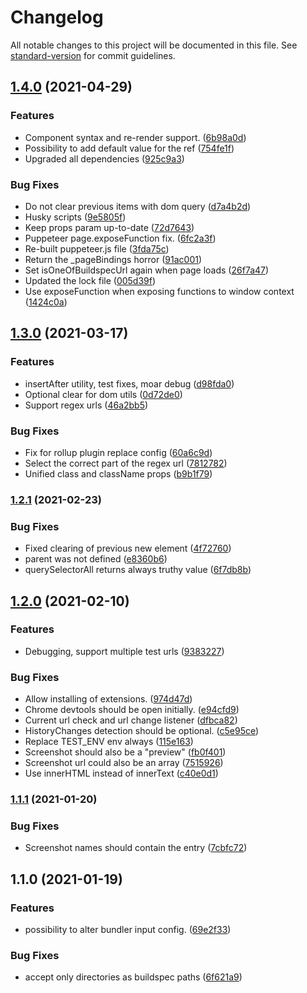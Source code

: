 # Changelog

All notable changes to this project will be documented in this file. See [standard-version](https://github.com/conventional-changelog/standard-version) for commit guidelines.

## [1.4.0](https://github.com/ColumbiaRoad/a-b-doer/compare/v1.3.0...v1.4.0) (2021-04-29)


### Features

* Component syntax and re-render support. ([6b98a0d](https://github.com/ColumbiaRoad/a-b-doer/commit/6b98a0d679bae5d6a0f0cb8871539e8ffafa32b8))
* Possibility to add default value for the ref ([754fe1f](https://github.com/ColumbiaRoad/a-b-doer/commit/754fe1fa739dcb54869d7b69de3586dc5c359865))
* Upgraded all dependencies ([925c9a3](https://github.com/ColumbiaRoad/a-b-doer/commit/925c9a37c1d3a69a775701929397686bfddfbc63))


### Bug Fixes

* Do not clear previous items with dom query ([d7a4b2d](https://github.com/ColumbiaRoad/a-b-doer/commit/d7a4b2d13ad5f13fbd7ccc3d72f663bb3fb55746))
* Husky scripts ([9e5805f](https://github.com/ColumbiaRoad/a-b-doer/commit/9e5805f894ea0b1068d0f8d2676ca6bf3c1cd6f6))
* Keep props param up-to-date ([72d7643](https://github.com/ColumbiaRoad/a-b-doer/commit/72d7643ce7345766b4222452c53cdb1fca1eb55a))
* Puppeteer page.exposeFunction fix. ([6fc2a3f](https://github.com/ColumbiaRoad/a-b-doer/commit/6fc2a3ff5c01dc7a81bfb01790626d65043bfd00))
* Re-built puppeteer.js file ([3fda75c](https://github.com/ColumbiaRoad/a-b-doer/commit/3fda75c9df4dcecf22da13bba260446c4bab1cbb))
* Return the _pageBindings horror ([91ac001](https://github.com/ColumbiaRoad/a-b-doer/commit/91ac0012d515c1c29794d70a148fdc108f781e61))
* Set isOneOfBuildspecUrl again when page loads ([26f7a47](https://github.com/ColumbiaRoad/a-b-doer/commit/26f7a47749d02c429853e670f961342b657b5cdf))
* Updated the lock file ([005d39f](https://github.com/ColumbiaRoad/a-b-doer/commit/005d39f30f7eccb19850327862e342f1481f25a9))
* Use exposeFunction when exposing functions to window context ([1424c0a](https://github.com/ColumbiaRoad/a-b-doer/commit/1424c0ab9f47ae72d647831737599b186aa5229e))

## [1.3.0](https://github.com/ColumbiaRoad/a-b-doer/compare/v1.2.1...v1.3.0) (2021-03-17)


### Features

* insertAfter utility, test fixes, moar debug ([d98fda0](https://github.com/ColumbiaRoad/a-b-doer/commit/d98fda08f7396a984f60a3fdf61f541515822406))
* Optional clear for dom utils ([0d72de0](https://github.com/ColumbiaRoad/a-b-doer/commit/0d72de01b1d33cd454caf157fab6f0c8dd6ab790))
* Support regex urls ([46a2bb5](https://github.com/ColumbiaRoad/a-b-doer/commit/46a2bb55165b08fee06c4cd329761ddf26f0eb1d))


### Bug Fixes

* Fix for rollup plugin replace config ([60a6c9d](https://github.com/ColumbiaRoad/a-b-doer/commit/60a6c9d281e0a6fbb36fdbc2b7adc8251b443c09))
* Select the correct part of the regex url ([7812782](https://github.com/ColumbiaRoad/a-b-doer/commit/7812782979e8543064b225eef3c9ea79526a64d7))
* Unified class and className props ([b9b1f79](https://github.com/ColumbiaRoad/a-b-doer/commit/b9b1f796bff9a52e8d4a9b6cb5a64db914b85a9a))

### [1.2.1](https://github.com/ColumbiaRoad/a-b-doer/compare/v1.2.0...v1.2.1) (2021-02-23)


### Bug Fixes

* Fixed clearing of previous new element ([4f72760](https://github.com/ColumbiaRoad/a-b-doer/commit/4f72760562887059edafa8123f5aa8c7ea49993b))
* parent was not defined ([e8360b6](https://github.com/ColumbiaRoad/a-b-doer/commit/e8360b6d154953223ddab90ae1d261bcbdbd62f7))
* querySelectorAll returns always truthy value ([6f7db8b](https://github.com/ColumbiaRoad/a-b-doer/commit/6f7db8bf11c685e59c08fadf98fb6991aadff1f0))

## [1.2.0](https://github.com/ColumbiaRoad/a-b-doer/compare/v1.1.1...v1.2.0) (2021-02-10)


### Features

* Debugging, support multiple test urls ([9383227](https://github.com/ColumbiaRoad/a-b-doer/commit/938322705ab1ee0529754c8a818e9b19860668e5))


### Bug Fixes

* Allow installing of extensions. ([974d47d](https://github.com/ColumbiaRoad/a-b-doer/commit/974d47d75115cb835fbfb4fc9f505c64ca18edde))
* Chrome devtools should be open initially. ([e94cfd9](https://github.com/ColumbiaRoad/a-b-doer/commit/e94cfd916919f073be0df1fdc672a935d21c6940))
* Current url check and url change listener ([dfbca82](https://github.com/ColumbiaRoad/a-b-doer/commit/dfbca82d3c85ce698c6745c9247c47c70f6fa773))
* HistoryChanges detection should be optional. ([c5e95ce](https://github.com/ColumbiaRoad/a-b-doer/commit/c5e95ce1880e311f6824d8fbd81328fc90dcf346))
* Replace TEST_ENV env always ([115e163](https://github.com/ColumbiaRoad/a-b-doer/commit/115e1639cc9dc395d367c4d5eb027870756b9bc4))
* Screenshot should also be a "preview" ([fb0f401](https://github.com/ColumbiaRoad/a-b-doer/commit/fb0f40196b1031d5533a7a8d705158066749a8ba))
* Screenshot url could also be an array ([7515926](https://github.com/ColumbiaRoad/a-b-doer/commit/75159262ac523da6a984f866cc3369e04abc74aa))
* Use innerHTML instead of innerText ([c40e0d1](https://github.com/ColumbiaRoad/a-b-doer/commit/c40e0d1792608925fb51e65867663ba54ca29a9b))

### [1.1.1](https://github.com/ColumbiaRoad/a-b-doer/compare/v1.1.0...v1.1.1) (2021-01-20)


### Bug Fixes

* Screenshot names should contain the entry ([7cbfc72](https://github.com/ColumbiaRoad/a-b-doer/commit/7cbfc727bec37028cd1f0a9a4583daf951c61b28))

## 1.1.0 (2021-01-19)


### Features

* possibility to alter bundler input config. ([69e2f33](https://github.com/ColumbiaRoad/a-b-doer/commit/69e2f3376afe0ea944bbe3f82ff43df07830f497))


### Bug Fixes

* accept only directories as buildspec paths ([6f621a9](https://github.com/ColumbiaRoad/a-b-doer/commit/6f621a9067a629923ce7d7aae262bf9ac4850ac3))
